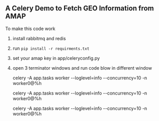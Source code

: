 
## A Celery Demo to Fetch GEO Information from AMAP

To make this code work

1. install rabbitmq and redis
2. run `pip install -r requirments.txt`
3. set your amap key in app/celeryconfig.py
4. open 3 terminator windows and run code blow in different window
    
    celery -A app.tasks worker --loglevel=info --concurrency=10 -n worker0@%h

    celery -A app.tasks worker --loglevel=info --concurrency=10 -n worker0@%h

    celery -A app.tasks worker --loglevel=info --concurrency=10 -n worker0@%h
